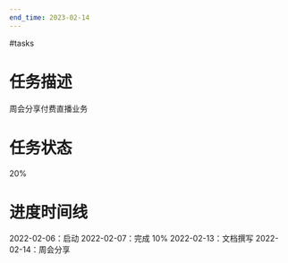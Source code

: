 ```yaml
---
end_time: 2023-02-14
---
```

#tasks
# 任务描述
周会分享付费直播业务
# 任务状态
20%
# 进度时间线
2022-02-06：启动
2022-02-07：完成 10%
2022-02-13：文档撰写
2022-02-14：周会分享